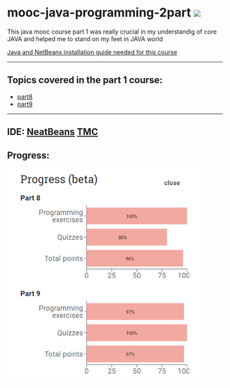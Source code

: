 # mooc-java-programming-2part [![](https://img.shields.io/badge/MOOC-part%202-blue)](https://java-programming.mooc.fi/part-8)

This java mooc course part 1 was really crucial in my understandig of core JAVA and helped me to stand on my feet in JAVA world

[Java and NetBeans installation guide needed for this course](https://www.mooc.fi/en/installation/netbeans)

---

## Topics covered in the part 1 course:
- [part8](https://java-programming.mooc.fi/part-8)
- [part9](https://java-programming.mooc.fi/part-9)

---

## IDE: [NeatBeans](https://netbeans.apache.org/) [TMC](https://tmc.mooc.fi/)

## Progress:
<img src="Progress/part_8,9.png" width="450" height="500" />
